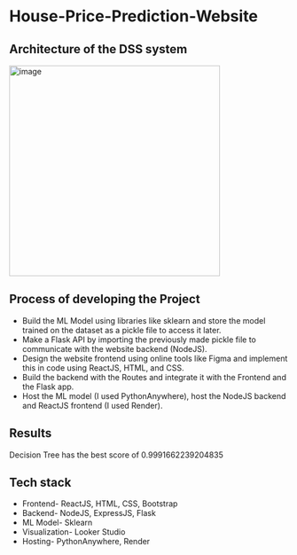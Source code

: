 # House-Price-Prediction-Website
## Architecture of the DSS system
<img width="380" alt="image" src="https://github.com/KeerthikaReddy02/House-Price-Prediction-Website/assets/78225681/73518604-1f5d-4d1a-8d3f-0a9f757442d8">

## Process of developing the Project
-	Build the ML Model using libraries like sklearn and store the model trained on the dataset as a pickle file to access it later.
-	Make a Flask API by importing the previously made pickle file to communicate with the website backend (NodeJS).
-	Design the website frontend using online tools like Figma and implement this in code using ReactJS, HTML, and CSS.
-	Build the backend with the Routes and integrate it with the Frontend and the Flask app.
-	Host the ML model (I used PythonAnywhere), host the NodeJS backend and ReactJS frontend (I used Render).

## Results
Decision Tree has the best score of 0.9991662239204835

## Tech stack 
-	Frontend- ReactJS, HTML, CSS, Bootstrap
-	Backend- NodeJS, ExpressJS, Flask
-	ML Model- Sklearn
-	Visualization- Looker Studio
-	Hosting- PythonAnywhere, Render

